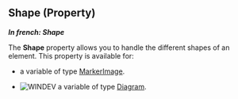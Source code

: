 
## Shape (Property)

***In french: Shape***
	



<a name="XUse"></a>
<a name="Use"></a>
<a name="description"></a>
The **Shape** property allows you to handle the different shapes of an element. This property is available for: 

- a variable of type [MarkerImage](../WDLang3/1000025796.md). 

- ![WINDEV](https://doc.pcsoft.fr/ext/images/us/WD.png) a variable of type [Diagram](../WDLang1/1410088055.md).




